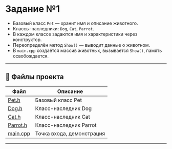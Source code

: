 # Задание №1

- Базовый класс `Pet` — хранит имя и описание животного.
- Классы-наследники: `Dog`, `Cat`, `Parrot`.
- В каждом классе задаются имя и характеристики через конструктор.
- Переопределён метод `Show()` — выводит данные о животном.
- В `main.cpp` создаётся массив животных, вызывается `Show()`, память освобождается.

---

## 📁 Файлы проекта

| Файл | Описание |
|------|----------|
| [Pet.h](./include/Pet.h) | Базовый класс Pet |
| [Dog.h](./include/Dog.h) | Класс-наследник Dog |
| [Cat.h](./include/Cat.h) | Класс-наследник Cat |
| [Parrot.h](./include/Parrot.h) | Класс-наследник Parrot |
| [main.cpp](./main.cpp) | Точка входа, демонстрация |

---



